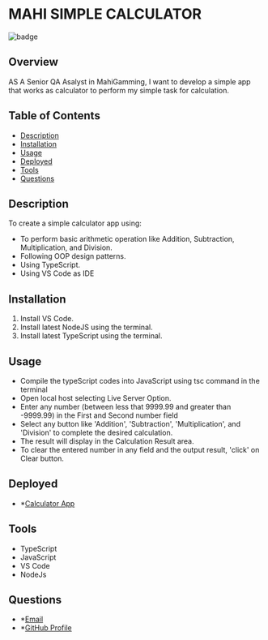 # **MAHI SIMPLE CALCULATOR**

![badge](https://img.shields.io/badge/License-mit-blue)

## Overview

AS A Senior QA Asalyst in MahiGamming, I want to develop a simple app that works as calculator to perform my simple task for calculation.

## Table of Contents

- [Description](#description)
- [Installation](#installation)
- [Usage](#usage)
- [Deployed](#deployed)
- [Tools](#tools)
- [Questions](#questions)

## Description

To create a simple calculator app using:

- To perform basic arithmetic operation like Addition, Subtraction, Multiplication, and Division.
- Following OOP design patterns.
- Using TypeScript.
- Using VS Code as IDE

## Installation

1. Install VS Code.
2. Install latest NodeJS using the terminal.
3. Install latest TypeScript using the terminal.

## Usage

- Compile the typeScript codes into JavaScript using tsc command in the terminal
- Open local host selecting Live Server Option.
- Enter any number (between less that 9999.99 and greater than -9999.99) in the First and Second number field
- Select any button like 'Addition', 'Subtraction', 'Multiplication', and 'Division' to complete the desired calculation.
- The result will display in the Calculation Result area.
- To clear the entered number in any field and the output result, 'click' on Clear button.  


## Deployed

- \*[Calculator App](https://rococo-tanuki-20f259.netlify.app/)


## Tools

- TypeScript
- JavaScript
- VS Code
- NodeJs

## Questions

- \*[Email](awal.mirza2016@gmail.com)
- \*[GitHub Profile](https://github.com/mirzadev)
